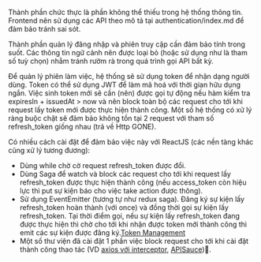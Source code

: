 
Thành phần chức thực là phần không thể thiếu trong hệ thống thông tin. Frontend nên sử dụng các API theo mô tả tại authentication/index.md để đảm bảo tránh sai sót.

Thành phần quản lý đăng nhập và phiên truy cập cần đảm bảo tính trong suốt. Các thông tin ngữ cảnh nên được loại bỏ (hoặc sử dụng như là tham số tuỳ chọn) nhằm tránh rườm rà trong quá trình gọi API bất kỳ.

Để quản lý phiên làm việc, hệ thống sẽ sử dụng token để nhận dạng người dùng.
Token có thể sử dụng JWT để làm mã hoá với thời gian hữu dụng ngắn.
Việc sinh token mới sẽ cần (nên) được gọi tự động nếu hàm kiểm tra expiresIn + issuedAt > now và nên block toàn bộ các request cho tới khi request lấy token mới được thực hiện thành công. Một số hệ thống có xử lý ràng buộc chặt sẽ đảm bảo không tồn tại 2 request với tham số refresh_token giống nhau (trả về Http GONE).

Có nhiều cách cài đặt để đảm bảo việc này với ReactJS (các nền tàng khác cũng xử lý tương đương):
- Dùng while chờ cờ request refresh_token được đổi.
- Dùng Saga để watch và block các request cho tới khi request lấy refresh_token được thực hiện thành công (nếu access_token còn hiệu lực thì put sự kiện báo cho việc take action được thông).
- Sử dụng EventEmitter (tương tự như redux saga). Đăng ký sự kiện lấy refresh_token hoàn thành (với once) và đồng thời gọi sự kiện lấy refresh_token. Tại thời điểm gọi, nếu sự kiện lấy refresh_token đang được thực hiện thì chờ cho tới khi nhận được token mới thành công thì emit các sự kiện được đăng ký.[Token Management](https://www.npmjs.com/package/token-management)
- Một số thư viện đã cài đặt 1 phần việc block request cho tới khi cài đặt thành công thao tác (VD [axios với interceptor](https://www.npmjs.com/package/axios#interceptors), [APISauce](https://github.com/infinitered/apisauce)).

